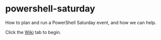 # powershell-saturday
How to plan and run a PowerShell Saturday event, and how we can help.

Click the [Wiki](https://github.com/devops-collective-inc/powershell-saturday/wiki) tab to begin.
